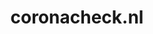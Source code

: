 ---
layout: post
title:  "coronacheck.nl"
internal_url:  "/data/coronacheck.nl.html"
categories: dutchgov
---